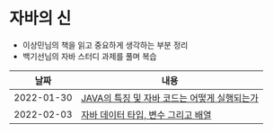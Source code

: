 # 자바의 신

- 이상민님의 책을 읽고 중요하게 생각하는 부분 정리
- 백기선님의 자바 스터디 과제를 풀며 복습

| 날짜       | 내용                                                                                                                                                                                                                                                                                                                                                                    |
| ---------- | ----------------------------------------------------------------------------------------------------------------------------------------------------------------------------------------------------------------------------------------------------------------------------------------------------------------------------------------------------------------------- |
| 2022-01-30 | <a href="https://github.com/zlzzlzz2l/TIL_Today-I-Learn/blob/master/JAVA/%EC%9D%B4%EA%B2%83%EC%9D%B4%20%EC%9E%90%EB%B0%94%EB%8B%A4/JAVA%EC%9D%98%20%ED%8A%B9%EC%A7%95%20%EB%B0%8F%20%EC%9E%90%EB%B0%94%20%EC%BD%94%EB%93%9C%EB%8A%94%20%EC%96%B4%EB%96%BB%EA%B2%8C%20%EC%8B%A4%ED%96%89%EB%90%98%EB%8A%94%EA%B0%80.md">JAVA의 특징 및 자바 코드는 어떻게 실행되는가</a> |
| 2022-02-03 | <a href="https://github.com/zlzzlzz2l/TIL_Today-I-Learn/blob/main/JAVA/%EC%9D%B4%EA%B2%83%EC%9D%B4%20%EC%9E%90%EB%B0%94%EB%8B%A4/%EC%9E%90%EB%B0%94%20%EB%8D%B0%EC%9D%B4%ED%84%B0%20%ED%83%80%EC%9E%85%2C%20%EB%B3%80%EC%88%98%20%EA%B7%B8%EB%A6%AC%EA%B3%A0%20%EB%B0%B0%EC%97%B4.md"> 자바 데이터 타입, 변수 그리고 배열</a>                                           |
